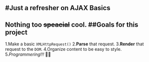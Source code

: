 #Just a refresher on AJAX Basics 
---
Nothing too ~~speacial~~ cool.
##Goals for this project 
---
1.Make a basic `XMLHttpRequest()`
2.**Parse** that request.
3.**Render** that request to the `DOM`.
4.Organize content to be easy to style.
5.*Programmering!!!* 👻🚀

